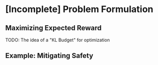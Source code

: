 
# [Incomplete] Problem Formulation

## Maximizing Expected Reward

TODO: The idea of a "KL Budget" for optimization


## Example: Mitigating Safety